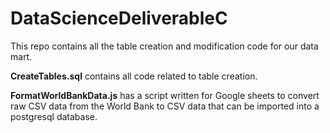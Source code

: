 # DataScienceDeliverableC

This repo contains all the table creation and modification code for our data mart.

**CreateTables.sql** contains all code related to table creation.

**FormatWorldBankData.js** has a script written for Google sheets to convert raw CSV data from the World Bank to CSV data that can be imported into a postgresql database.
